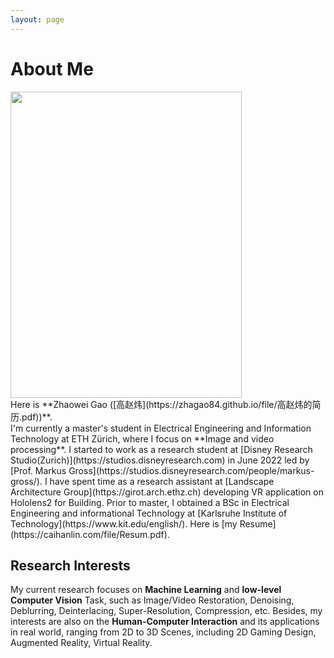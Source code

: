 ```yaml
---
layout: page
---
```


# About Me

<img src="https://zhagao84.github.io/zhaowei.jpg" class="floatpic" width="370" height="490">

<br>
Here is **Zhaowei Gao ([高赵炜](https://zhagao84.github.io/file/高赵炜的简历.pdf))**.
<br>
I'm currently a master's student in Electrical Engineering and Information Technology at ETH Zürich, where I focus on **Image and video processing**. I started to work as a research student at [Disney Research Studio(Zurich)](https://studios.disneyresearch.com) in June 2022 led by [Prof. Markus Gross](https://studios.disneyresearch.com/people/markus-gross/). I have spent time as a research assistant at [Landscape Architecture Group](https://girot.arch.ethz.ch) developing VR application on Hololens2 for Building. Prior to master, I obtained a BSc in Electrical Engineering and informational Technology at [Karlsruhe Institute of Technology](https://www.kit.edu/english/). Here is [my Resume](https://caihanlin.com/file/Resum.pdf).

## Research Interests

My current research focuses on **Machine Learning** and **low-level Computer Vision** Task, such as Image/Video Restoration, Denoising, Deblurring, Deinterlacing, Super-Resolution, Compression, etc. Besides, my interests are also on the **Human-Computer Interaction** and its applications in real world, ranging from 2D to 3D Scenes, including 2D Gaming Design, Augmented Reality, Virtual Reality.


<!-- ## News and Updates

- **<font color='red'>[News]</font> I am looking for PhD to start in 2025 Fall. Contact me if you have any leads!**
- **May 2023：**Happy to be awarded the XiamenAir Scholarship.
- **May 2023：**Happy to win the Finalist Award in MCM 2023.
- **Feb 2023：**[**FZU-Flying-Book 福州大学飞跃手册**](https://fzu-fly.online/) has been published!
- **Jan 2023：**One paper accepted to ICAROB 2023, see you in Japan!
- **Dec 2022：**Research assistant at IACTIP Lab, advised by [Prof. Zhezhuang Xu](https://dqxy.fzu.edu.cn/en/info/1009/1072.htm).
- **Sep 2022：**Happy to be nominated for the China National Scholarship.
- **Jun 2022：**Summer Research Intern at University of Cambridge, advised by [Prof. Pietro Liò](https://www.cl.cam.ac.uk/~pl219/ ). -->
